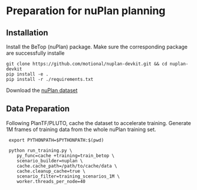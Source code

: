# Preparation for nuPlan planning

## Installation

Install the BeTop (nuPlan) package.
Make sure the corresponding package are successfully installe

```
git clone https://github.com/motional/nuplan-devkit.git && cd nuplan-devkit
pip install -e .
pip install -r ./requirements.txt
```

Download the [nuPlan dataset](https://www.nuscenes.org/nuplan)

## Data Preparation

Following PlanTF/PLUTO, cache the dataset to accelerate training. Generate 1M frames of training data from the whole nuPlan training set. 

```
 export PYTHONPATH=$PYTHONPATH:$(pwd)

 python run_training.py \
    py_func=cache +training=train_betop \
    scenario_builder=nuplan \
    cache.cache_path=/path/to/cache/data \
    cache.cleanup_cache=true \
    scenario_filter=training_scenarios_1M \
    worker.threads_per_node=40
```

